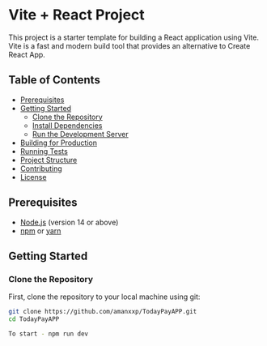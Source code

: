 # Vite + React Project

This project is a starter template for building a React application using Vite. Vite is a fast and modern build tool that provides an alternative to Create React App.

## Table of Contents

- [Prerequisites](#prerequisites)
- [Getting Started](#getting-started)
  - [Clone the Repository](#clone-the-repository)
  - [Install Dependencies](#install-dependencies)
  - [Run the Development Server](#run-the-development-server)
- [Building for Production](#building-for-production)
- [Running Tests](#running-tests)
- [Project Structure](#project-structure)
- [Contributing](#contributing)
- [License](#license)

## Prerequisites

- [Node.js](https://nodejs.org/) (version 14 or above)
- [npm](https://www.npmjs.com/) or [yarn](https://yarnpkg.com/)

## Getting Started

### Clone the Repository

First, clone the repository to your local machine using git:

```sh
git clone https://github.com/amanxxp/TodayPayAPP.git
cd TodayPayAPP

To start - npm run dev
